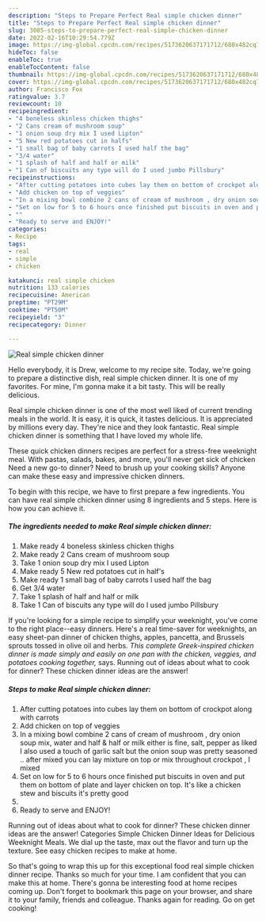 ```yaml
---
description: "Steps to Prepare Perfect Real simple chicken dinner"
title: "Steps to Prepare Perfect Real simple chicken dinner"
slug: 3085-steps-to-prepare-perfect-real-simple-chicken-dinner
date: 2022-02-16T10:29:54.779Z
image: https://img-global.cpcdn.com/recipes/5173620637171712/680x482cq70/real-simple-chicken-dinner-recipe-main-photo.jpg
hideToc: false
enableToc: true
enableTocContent: false
thumbnail: https://img-global.cpcdn.com/recipes/5173620637171712/680x482cq70/real-simple-chicken-dinner-recipe-main-photo.jpg
cover: https://img-global.cpcdn.com/recipes/5173620637171712/680x482cq70/real-simple-chicken-dinner-recipe-main-photo.jpg
author: Francisco Fox
ratingvalue: 3.7
reviewcount: 10
recipeingredient:
- "4 boneless skinless chicken thighs"
- "2 Cans cream of mushroom soup"
- "1 onion soup dry mix I used Lipton"
- "5 New red potatoes cut in halfs"
- "1 small bag of baby carrots I used half the bag"
- "3/4 water"
- "1 splash of half and half or milk"
- "1 Can of biscuits any type will do I used jumbo Pillsbury"
recipeinstructions:
- "After cutting potatoes into cubes lay them on bottom of crockpot along with carrots"
- "Add chicken on top of veggies"
- "In a mixing bowl combine 2 cans of cream of mushroom , dry onion soup mix, water and half &  half or milk either is fine, salt, pepper as liked I also used a touch of garlic salt but the onion soup was pretty seasoned ..  after mixed you can lay mixture on top or mix throughout crockpot , I mixed"
- "Set on low for 5 to 6 hours once finished put biscuits in oven and put them on bottom of plate and layer chicken on top. It&#39;s like a chicken stew and biscuits it&#39;s pretty good"
- ""
- "Ready to serve and ENJOY!"
categories:
- Recipe
tags:
- real
- simple
- chicken

katakunci: real simple chicken 
nutrition: 133 calories
recipecuisine: American
preptime: "PT29M"
cooktime: "PT50M"
recipeyield: "3"
recipecategory: Dinner

---
```



![Real simple chicken dinner](https://img-global.cpcdn.com/recipes/5173620637171712/680x482cq70/real-simple-chicken-dinner-recipe-main-photo.jpg)

Hello everybody, it is Drew, welcome to my recipe site. Today, we're going to prepare a distinctive dish, real simple chicken dinner. It is one of my favorites. For mine, I'm gonna make it a bit tasty. This will be really delicious.

Real simple chicken dinner is one of the most well liked of current trending meals in the world. It is easy, it is quick, it tastes delicious. It is appreciated by millions every day. They're nice and they look fantastic. Real simple chicken dinner is something that I have loved my whole life.

These quick chicken dinners recipes are perfect for a stress-free weeknight meal. With pastas, salads, bakes, and more, you&#39;ll never get sick of chicken Need a new go-to dinner? Need to brush up your cooking skills? Anyone can make these easy and impressive chicken dinners.


To begin with this recipe, we have to first prepare a few ingredients. You can have real simple chicken dinner using 8 ingredients and 5 steps. Here is how you can achieve it.

<!--inarticleads1-->

##### The ingredients needed to make Real simple chicken dinner:

1. Make ready 4 boneless skinless chicken thighs
1. Make ready 2 Cans cream of mushroom soup
1. Take 1 onion soup dry mix I used Lipton
1. Make ready 5 New red potatoes cut in half&#39;s
1. Make ready 1 small bag of baby carrots I used half the bag
1. Get 3/4 water
1. Take 1 splash of half and half or milk
1. Take 1 Can of biscuits any type will do I used jumbo Pillsbury


If you&#39;re looking for a simple recipe to simplify your weeknight, you&#39;ve come to the right place--easy dinners. Here&#39;s a real time-saver for weeknights, an easy sheet-pan dinner of chicken thighs, apples, pancetta, and Brussels sprouts tossed in olive oil and herbs. *This complete Greek-inspired chicken dinner is made simply and easily on one pan with the chicken, veggies, and potatoes cooking together,* says. Running out of ideas about what to cook for dinner? These chicken dinner ideas are the answer! 

<!--inarticleads2-->

##### Steps to make Real simple chicken dinner:

1. After cutting potatoes into cubes lay them on bottom of crockpot along with carrots
1. Add chicken on top of veggies
1. In a mixing bowl combine 2 cans of cream of mushroom , dry onion soup mix, water and half &  half or milk either is fine, salt, pepper as liked I also used a touch of garlic salt but the onion soup was pretty seasoned ..  after mixed you can lay mixture on top or mix throughout crockpot , I mixed
1. Set on low for 5 to 6 hours once finished put biscuits in oven and put them on bottom of plate and layer chicken on top. It&#39;s like a chicken stew and biscuits it&#39;s pretty good
1. 
1. Ready to serve and ENJOY!

Running out of ideas about what to cook for dinner? These chicken dinner ideas are the answer! Categories Simple Chicken Dinner Ideas for Delicious Weeknight Meals. We dial up the taste, max out the flavor and turn up the texture. See easy chicken recipes to make at home. 

So that's going to wrap this up for this exceptional food real simple chicken dinner recipe. Thanks so much for your time. I am confident that you can make this at home. There's gonna be interesting food at home recipes coming up. Don't forget to bookmark this page on your browser, and share it to your family, friends and colleague. Thanks again for reading. Go on get cooking!
